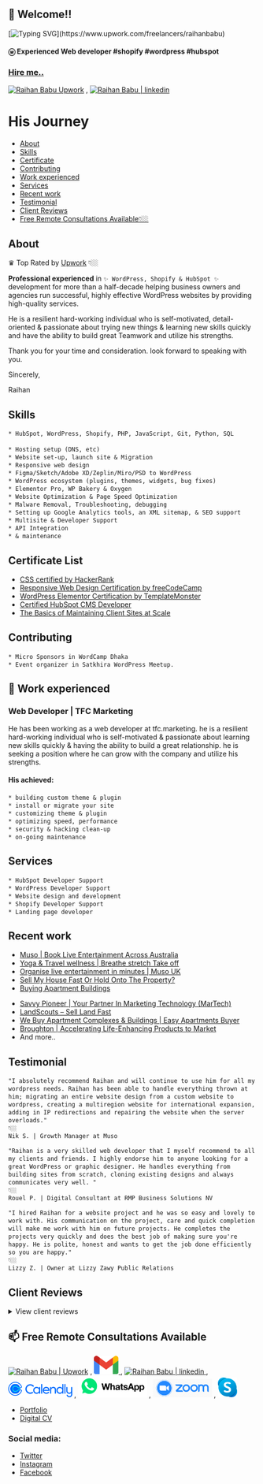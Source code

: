 ## 👋 Welcome!!

[![Typing SVG](https://readme-typing-svg.herokuapp.com?font=Outfit&color=0969DA&background=FFFFFF&multiline=true&height=150&lines=Nice+to+meet+you...;I'm+a+Full+Stack+Web+developer;Certified+HubSpot+CMS+Developer;WordPress+Developer+%26+Elementor+Expert;Landing+page+developer+%26+web+designer;And+more...)](https://www.upwork.com/freelancers/raihanbabu)

#### ⓦ Experienced Web developer #shopify #wordpress #hubspot

### [Hire me..](https://www.upwork.com/freelancers/raihanbabu)

<p>
  <a href="https://www.upwork.com/freelancers/raihanbabu">
    <img alt="Raihan Babu Upwork" src="https://upload.wikimedia.org/wikipedia/commons/thumb/f/f4/Upwork_Logo.svg/250px-Upwork_Logo.svg.png" width="140px" title="ⓦ Experienced Web developer #Upwork #Shopify #WordPress #HubSpot" /></a>
    ,
  <a href="https://www.linkedin.com/in/raihanbabu">
    <img alt="Raihan Babu | linkedin" title="ⓦ Experienced Web developer #shopify #wordpress #hubspot" src="https://about.linkedin.com/content/dam/me/about/LinkedIn_Icon.jpg.original.jpg" width="40px"/></a>
</p>



# His Journey
* [About](#about)
* [Skills](#skills)
* [Certificate](#certificate)
* [Contributing](#contributing)
* [Work experienced](#-work-experienced)
* [Services](#services)
* [Recent work](#recnet-work)
* [Testimonial](#testimonial)
* [Client Reviews](#client-reviews)
* [Free Remote Consultations Available👇🏼](#-free-remote-consultations-available)

## About

♛ Top Rated by [Upwork](https://www.upwork.com/freelancers/raihanbabu) 👇🏼

**Professional experienced** in `✨ WordPress, Shopify & HubSpot ✨` development for more than a half-decade helping business owners and agencies run successful, highly effective WordPress websites by providing high-quality services.

He is a resilient hard-working individual who is self-motivated, detail-oriented & passionate about trying new things & learning new skills quickly and have the ability to build great Teamwork and utilize his strengths.

Thank you for your time and consideration. look forward to speaking with you.

Sincerely,

Raihan

## Skills
```
* HubSpot, WordPress, Shopify, PHP, JavaScript, Git, Python, SQL

* Hosting setup (DNS, etc)
* Website set-up, launch site & Migration
* Responsive web design
* Figma/Sketch/Adobe XD/Zeplin/Miro/PSD to WordPress
* WordPress ecosystem (plugins, themes, widgets, bug fixes)
* Elementor Pro, WP Bakery & Oxygen
* Website Optimization & Page Speed Optimization
* Malware Removal, Troubleshooting, debugging
* Setting up Google Analytics tools, an XML sitemap, & SEO support
* Multisite & Developer Support
* API Integration
* & maintenance
```

## Certificate List
* [CSS certified by HackerRank](https://www.hackerrank.com/certificates/0c8afdd1da79)
* [Responsive Web Design Certification by freeCodeCamp](https://www.freecodecamp.org/certification/raihanbabu/responsive-web-design)
* [WordPress Elementor Certification by TemplateMonster](https://certification.templatemonster.com/certificates/7433007f99f5d9ec4730358fa16f5515/)
* [Certified HubSpot CMS Developer](https://app.hubspot.com/academy/achievements/kbp4lkyv/en/1/raihan-babu/hubspot-cms-for-developers)
* [The Basics of Maintaining Client Sites at Scale](https://academy.kinsta.com/certificate/fec07151-9d51-431b-9aed-3d04c74aaf8e/pdf/The%20Basics%20of%20Maintaining%20Client%20Sites%20at%20Scale)

## Contributing
```
* Micro Sponsors in WordCamp Dhaka
* Event organizer in Satkhira WordPress Meetup.
```

## 🔭 Work experienced

### Web Developer | TFC Marketing
He has been working as a web developer at tfc.marketing. he is a resilient hard-working individual who is self-motivated & passionate about learning new skills quickly & having the ability to build a great relationship. he is seeking a position where he can grow with the company and utilize his strengths.

#### His achieved:
```
* building custom theme & plugin
* install or migrate your site
* customizing theme & plugin
* optimizing speed, performance
* security & hacking clean-up
* on-going maintenance
```

## Services
```
* HubSpot Developer Support
* WordPress Developer Support
* Website design and development
* Shopify Developer Support
* Landing page developer
```

## Recent work
* [Muso | Book Live Entertainment Across Australia](https://muso.live)
* [Yoga &amp; Travel wellness | Breathe stretch Take off](https://flexnfly.com)
* [Organise live entertainment in minutes | Muso UK](https://muso.live/uk)
* [Sell My House Fast Or Hold Onto The Property?](https://fastesthomesale.com)
* [Buying Apartment Buildings](https://buyingapartmentbuildings.com)
<!-- * [Influicity](https://www.influicity.com) -->
* [Savvy Pioneer | Your Partner In Marketing Technology (MarTech)](https://www.savvypioneer.com)
* [LandScouts – Sell Land Fast](https://sell.landscouts.com)
* [We Buy Apartment Complexes &amp; Buildings | Easy Apartments Buyer](https://easyapartmentsbuyer.com)
* [Broughton | Accelerating Life-Enhancing Products to Market](https://www.broughton-group.com)
* And more..

## Testimonial

```
"I absolutely recommend Raihan and will continue to use him for all my wordpress needs. Raihan has been able to handle everything thrown at him; migrating an entire website design from a custom website to wordpress, creating a multiregion website for international expansion, adding in IP redirections and repairing the website when the server overloads."
👇🏼
Nik S. | Growth Manager at Muso
```

```
"Raihan is a very skilled web developer that I myself recommend to all my clients and friends. I highly endorse him to anyone looking for a great WordPress or graphic designer. He handles everything from building sites from scratch, cloning existing designs and always communicates very well. "
👇🏼
Rouel P. | Digital Consultant at RMP Business Solutions NV
```

```
"I hired Raihan for a website project and he was so easy and lovely to work with. His communication on the project, care and quick completion will make me work with him on future projects. He completes the projects very quickly and does the best job of making sure you're happy. He is polite, honest and wants to get the job done efficiently so you are happy."
👇🏼
Lizzy Z. | Owner at Lizzy Zawy Public Relations
```

## Client Reviews
<details>
<summary style="font-size:14px">View client reviews</summary>

```
A complete lifesaver and the most amazing Wordpress genius on here. So patient and he works so quickly. My last guy really messed me up, I had trust issues and Raihan really saved my but. He knows how to take your Wordpress site to the next level. Don't look any further. hire him!

Youmie Jean Francois | Founder & CEO at Flexnfly(Yoga & Travel wellness)

👇🏼

I had some bugs and other issues with my Wordpress side. Raihan was able to fix those bugs and issues very quickly and all this for a fair price. The communication was although very good, he talks fluent english and always responses very quickly to messages. To summ it up, I was really happy with the result and the service.

Samuel Letsch | Passionate about photography & filmmaking at samuelletsch.ch

👇🏼

Raihan is just a outstanding talent with delivering solutions to Wordpress problems. If anybody needs a good hire I highly recommend this guy. I have been working with him for over a year now.

My favorite seller on Fiverr. I always think about hiring Raihan before anyone because he is very skilled and a good professional in especially webdesiging. But basically he can do any task you throw at him.

Romaple | Freelance agency owner

👇🏼

One of the cooperative freelancer I ever hired. He did the work before the time limit ends. He took care of my site and it's better than before now. I highly recommend everyone to hire him if they need anyone to get the job done. Regards, Shazia Saeed, CEO of rainofbeauty.com

Shazia Saeed | CEO of rainofbeauty.com

👇🏼

I had a pesky plug-in bug that rendered changes to my Wordpress website useless. As a non-technical guy it would have taken me countless hours to work out and fix, and probably at great risk. Instead, I used WordPress48Hour and within a few email exchanges and an hour or so, and a small fee, the problem was fixed!

Roderick Lambert | Life & Executive Coaching – Mentoring – Career Guidance at Zivotjezmena.cz

👇🏼

Super easy and solved my problem with Wordpress quickly. Really helpful and able to explain all well. Will definitely use again and recommend the service.

Paul | Productivity and Leadership Coach at Paulthompsoncoaching.com

👇🏼

Have worked with Raihan for two modern website design. My business simply would not be anywhere near as successful as it it today without his vast amount of skills and input. Raihan is a great man and a great leader of his team. He takes care of all the UX of my website. He is awesome. Great guy. This is one guy you'll should use . He understands what you want and need and he delivers . His work ethics is amazing. so far he is my topmost fiver gig .. I will be using him going forward.

Amaka | THOUGHTS AND PURPOSES MASTERMIND at Thoughtsandpurposes.com

👇🏼

Super professional super fast if you need quality work done in a timely manner dont go anywhere else he is your man im very satisfied.

Millionairefour at Amazingsellingmachine.com

👇🏼

Top man :) I will definitely work with him again he done a excellent job and very quick not like other freelancer he knows what he is doing! A professional with Wordpress fix thank you so much!

Excellent guy done a fresh new design on my wordpress definitely recommend to all top man.

Snowy | Discountedstamps.org

👇🏼

Raihan was absolutely amazing to work with. The deadlines were met with ease,great communication, made very quick changes and overall custom built my landing page to look exactly how it did on the designs. Would highly recommend to anyone needing a custom WordPress build.

My second time using Raihan and as always, the job was fantastic.


This is my third time working with Raihan and again, I'm very satisfied with the results.

Melweiss | Freelance agency owner

👇🏼

Works fast ! Very detailed and makes sure his clients are satisfied. Will work again with him soon!

Omar Ashour | Teacher at Wavy English(wavyenglish.com)

👇🏼

And more continue...

```
</details>

## 📫 Free Remote Consultations Available

<p>
  <a href="https://www.upwork.com/freelancers/raihanbabu">
    <img alt="Raihan Babu | Upwork" src="https://upload.wikimedia.org/wikipedia/commons/thumb/f/f4/Upwork_Logo.svg/250px-Upwork_Logo.svg.png" width="140px" title="ⓦ Experienced Web developer #Upwork #Shopify #WordPress #HubSpot" /></a>
    ,
  <a href="mailto:aburaihankabir@gmail.com">
    <img alt="Raihan Babu | Gmail" title="ⓦ Experienced Web developer #shopify #wordpress #hubspot" src="https://raw.githubusercontent.com/raihanbabu/RaihanBabu/main/Imgs/gmail.png" width="50px"/> </a>
    ,
  <a href="https://www.linkedin.com/in/raihanbabu">
    <img alt="Raihan Babu | linkedin" title="ⓦ Experienced Web developer #shopify #wordpress #hubspot" src="https://about.linkedin.com/content/dam/me/about/LinkedIn_Icon.jpg.original.jpg" width="40px"/> </a>
    ,
  <a href="https://calendly.com/raihanbabu" title="Calendly - Raihan">
    <img alt="Raihan Babu | Calendly" title="ⓦ Experienced Web developer #shopify #wordpress #hubspot" src="https://raw.githubusercontent.com/raihanbabu/RaihanBabu/c529be5e443f32d4dffae20118c1afa4d32cd90c/Imgs/calendly.svg" width="130px"/></a>
    ,
  <a href="https://wa.me/8801862521286" title="WhatsApp - Raihan">
    <img alt="Raihan Babu | WhatsApp" title="ⓦ Experienced Web developer #shopify #wordpress #hubspot" src="https://raw.githubusercontent.com/raihanbabu/RaihanBabu/main/Imgs/whatsapp.png" width="140px"/></a>
    ,
  <a href="https://us04web.zoom.us/j/9653857223?pwd=ZUdsbWFRMUZtQStydWJFUjloRUt3Zz09" title="Zoom - Raihan">
    <img alt="Raihan Babu | Zoom" title="ⓦ Experienced Web developer #shopify #wordpress #hubspot" src="https://raw.githubusercontent.com/raihanbabu/RaihanBabu/main/Imgs/zoom.png" width="120px"/></a>
    ,
  <a href="https://join.skype.com/invite/bkT0wATOfG3n" title="Skype - Raihan">
    <img alt="Raihan Babu | Skype" title="ⓦ Experienced Web developer #shopify #wordpress #hubspot" src="https://raw.githubusercontent.com/raihanbabu/RaihanBabu/main/Imgs/skype.png" height="40px"/></a>
</p>


* [Portfolio](https://dev.freeblood.org)
* [Digital CV](https://github.com/raihanbabu)

<!-- https://cv.freeblood.org/wordpress/ -->

### Social media:

* [Twitter](https://twitter.com/raihanbabubd)
* [Instagram](https://www.instagram.com/raihanbabubd)
* [Facebook](https://www.facebook.com/raihanbabubd)


<!--
  Join Zoom Meeting
  https://us04web.zoom.us/j/9653857223?pwd=ZUdsbWFRMUZtQStydWJFUjloRUt3Zz09

  Meeting ID: 965 385 7223
  Passcode: 3F94F5

![Algorithm schema](https://avatars.githubusercontent.com/u/16900279?v=4)


Here are some ideas to get you started:

- 🔭 I’m currently working on ...
- 🌱 I’m currently learning ...
- 👯 I’m looking to collaborate on ...
- 🤔 I’m looking for help with ...
- 💬 Ask me about ...
- 📫 How to reach me: ...
- 😄 Pronouns: ...
- ⚡ Fun fact: ...


https://github.com/DenverCoder1/readme-typing-svg

-->

